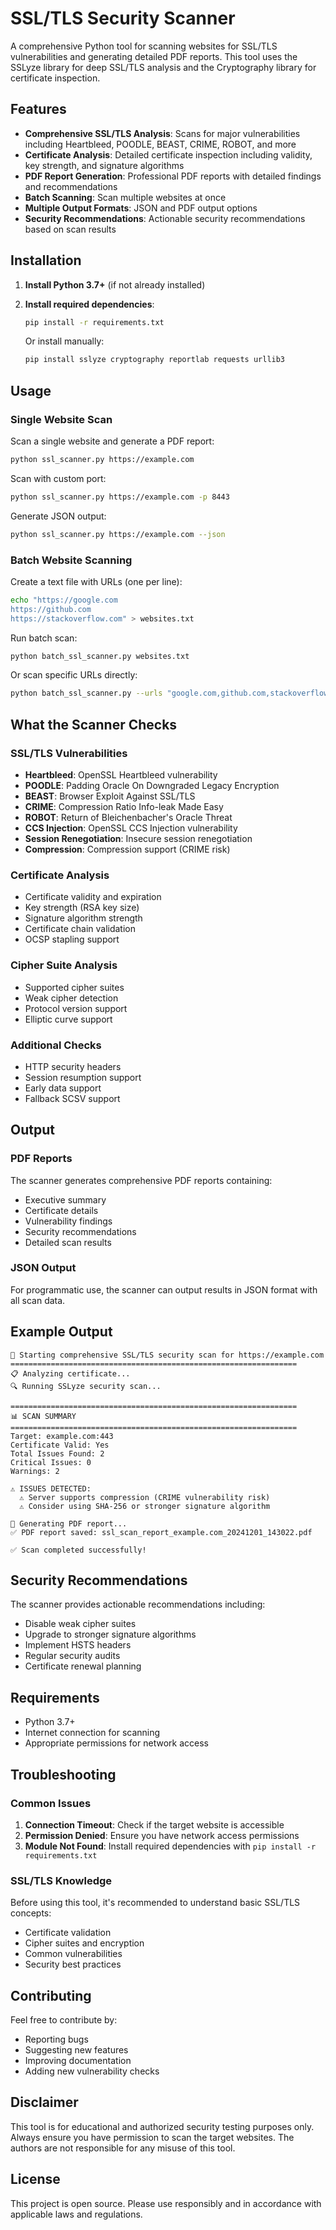 # SSL/TLS Security Scanner

A comprehensive Python tool for scanning websites for SSL/TLS vulnerabilities and generating detailed PDF reports. This tool uses the SSLyze library for deep SSL/TLS analysis and the Cryptography library for certificate inspection.

## Features

- **Comprehensive SSL/TLS Analysis**: Scans for major vulnerabilities including Heartbleed, POODLE, BEAST, CRIME, ROBOT, and more
- **Certificate Analysis**: Detailed certificate inspection including validity, key strength, and signature algorithms
- **PDF Report Generation**: Professional PDF reports with detailed findings and recommendations
- **Batch Scanning**: Scan multiple websites at once
- **Multiple Output Formats**: JSON and PDF output options
- **Security Recommendations**: Actionable security recommendations based on scan results

## Installation

1. **Install Python 3.7+** (if not already installed)

2. **Install required dependencies**:
   ```bash
   pip install -r requirements.txt
   ```

   Or install manually:
   ```bash
   pip install sslyze cryptography reportlab requests urllib3
   ```

## Usage

### Single Website Scan

Scan a single website and generate a PDF report:

```bash
python ssl_scanner.py https://example.com
```

Scan with custom port:

```bash
python ssl_scanner.py https://example.com -p 8443
```

Generate JSON output:

```bash
python ssl_scanner.py https://example.com --json
```

### Batch Website Scanning

Create a text file with URLs (one per line):

```bash
echo "https://google.com
https://github.com
https://stackoverflow.com" > websites.txt
```

Run batch scan:

```bash
python batch_ssl_scanner.py websites.txt
```

Or scan specific URLs directly:

```bash
python batch_ssl_scanner.py --urls "google.com,github.com,stackoverflow.com"
```

## What the Scanner Checks

### SSL/TLS Vulnerabilities
- **Heartbleed**: OpenSSL Heartbleed vulnerability
- **POODLE**: Padding Oracle On Downgraded Legacy Encryption
- **BEAST**: Browser Exploit Against SSL/TLS
- **CRIME**: Compression Ratio Info-leak Made Easy
- **ROBOT**: Return of Bleichenbacher's Oracle Threat
- **CCS Injection**: OpenSSL CCS Injection vulnerability
- **Session Renegotiation**: Insecure session renegotiation
- **Compression**: Compression support (CRIME risk)

### Certificate Analysis
- Certificate validity and expiration
- Key strength (RSA key size)
- Signature algorithm strength
- Certificate chain validation
- OCSP stapling support

### Cipher Suite Analysis
- Supported cipher suites
- Weak cipher detection
- Protocol version support
- Elliptic curve support

### Additional Checks
- HTTP security headers
- Session resumption support
- Early data support
- Fallback SCSV support

## Output

### PDF Reports
The scanner generates comprehensive PDF reports containing:
- Executive summary
- Certificate details
- Vulnerability findings
- Security recommendations
- Detailed scan results

### JSON Output
For programmatic use, the scanner can output results in JSON format with all scan data.

## Example Output

```
🚀 Starting comprehensive SSL/TLS security scan for https://example.com
================================================================
📋 Analyzing certificate...
🔍 Running SSLyze security scan...

================================================================
📊 SCAN SUMMARY
================================================================
Target: example.com:443
Certificate Valid: Yes
Total Issues Found: 2
Critical Issues: 0
Warnings: 2

⚠️ ISSUES DETECTED:
  ⚠️ Server supports compression (CRIME vulnerability risk)
  ⚠️ Consider using SHA-256 or stronger signature algorithm

📄 Generating PDF report...
✅ PDF report saved: ssl_scan_report_example.com_20241201_143022.pdf

✅ Scan completed successfully!
```

## Security Recommendations

The scanner provides actionable recommendations including:
- Disable weak cipher suites
- Upgrade to stronger signature algorithms
- Implement HSTS headers
- Regular security audits
- Certificate renewal planning

## Requirements

- Python 3.7+
- Internet connection for scanning
- Appropriate permissions for network access

## Troubleshooting

### Common Issues

1. **Connection Timeout**: Check if the target website is accessible
2. **Permission Denied**: Ensure you have network access permissions
3. **Module Not Found**: Install required dependencies with `pip install -r requirements.txt`

### SSL/TLS Knowledge

Before using this tool, it's recommended to understand basic SSL/TLS concepts:
- Certificate validation
- Cipher suites and encryption
- Common vulnerabilities
- Security best practices

## Contributing

Feel free to contribute by:
- Reporting bugs
- Suggesting new features
- Improving documentation
- Adding new vulnerability checks

## Disclaimer

This tool is for educational and authorized security testing purposes only. Always ensure you have permission to scan the target websites. The authors are not responsible for any misuse of this tool.

## License

This project is open source. Please use responsibly and in accordance with applicable laws and regulations.
